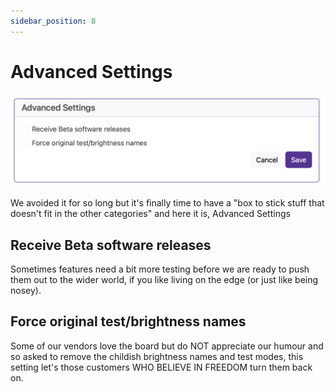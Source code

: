```yaml
---
sidebar_position: 8
---
```


# Advanced Settings

![Baldrick8 Web Interface Advanced ](../img/web-interface-advanced.png)

We avoided it for so long but it's finally time to have a "box to stick stuff that doesn't fit in the other categories"  and here it is, Advanced Settings

## Receive Beta software releases

Sometimes features need a bit more testing before we are ready to push them out to the wider world, if you like living on the edge (or just like being nosey).

## Force original test/brightness names

Some of our vendors love the board but do NOT appreciate our humour and so asked to remove the childish brightness names and test modes, this setting let's those customers WHO BELIEVE IN FREEDOM turn them back on.

